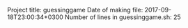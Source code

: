 Project title: guessinggame
Date of making file: 2017-09-18T23:00:34+0300
Number of lines in guessinggame.sh: 25
